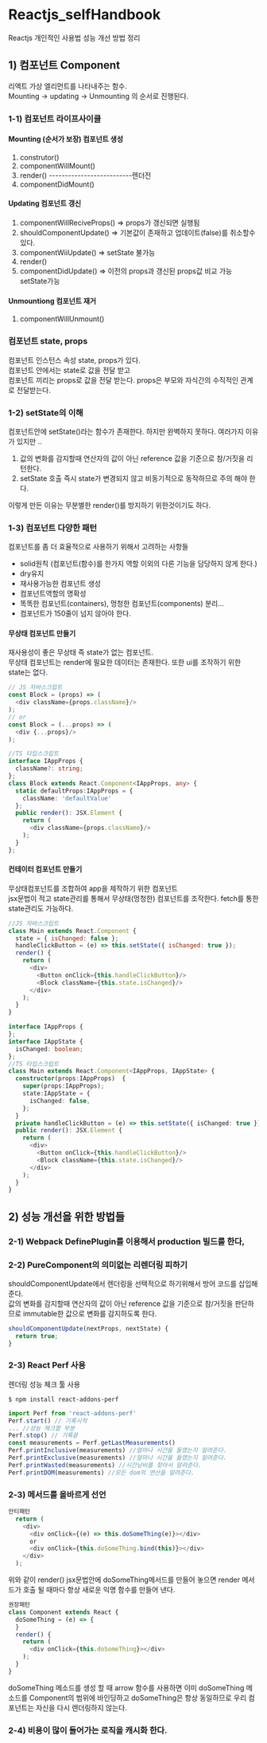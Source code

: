 # Reactjs_selfHandbook
Reactjs 개인적인 사용법 성능 개선 방법 정리

## 1) 컴포넌트 Component

리엑트 가상 엘리먼트를 나타내주는 함수.<br>
Mounting -> updating -> Unmounting 의 순서로 진행된다.

### 1-1) 컴포넌트 라이프사이클

#### Mounting (순서가 보장) 컴포넌트 생성

1. construtor()
2. componentWillMount()
3. render()
--------------------------렌더전
4. componentDidMount()

#### Updating 컴포넌트 갱신

1. componentWillReciveProps() => props가 갱신되면 실행됨
2. shouldComponentUpdate() => 기본값이 존재하고 업데이트(false)를 취소할수 있다.
3. componentWiiUpdate() => setState 불가능
4. render()
5. componentDidUpdate() => 이전의 props과 갱신된 props값 비교 가능 setState가능

#### Unmountiong 컴포넌트 재거

1. componentWillUnmount()

### 컴포넌트 state, props

컴포넌트 인스턴스 속성 state, props가 있다. <br>
컴포넌트 안에서는 state로 값을 전달 받고 <br>
컴포넌트 끼리는 props로 값을 전달 받는다. props은 부모와 자식간의 수직적인 관계로 전달받는다.

### 1-2) setState의 이해

컴포넌트안에 setState()라는 함수가 존재한다. 하지만 완벽하지 못하다.
여러가지 이유가 있지만 ..
1. 값의 변화를 감지할때 연산자의 값이 아닌 reference 값을 기준으로 참/거짓을 리턴한다.
2. setState 호출 즉시 state가 변경되지 않고 비동기적으로 동작하므로 주의 해야 한다.

이렇게 만든 이유는 무분별한 render()를 방지하기 위한것이기도 하다. <br>


### 1-3) 컴포넌트 다양한 패턴

컴포넌트를 좀 더 효율적으로 사용하기 위해서 고려하는 사항들
- solid원칙 (컴포넌트(함수)를 한가지 역할 이외의 다른 기능을 담당하지 않게 한다.)
- dry유지
- 재사용가능한 컴포넌트 생성
- 컴포넌트역할의 명확성
- 똑똑한 컴포넌트(containers), 멍청한 컴포넌트(components) 분리...
- 컴포넌트가 150줄이 넘지 않아야 한다.

#### 무상태 컴포넌트 만들기

재사용성이 좋은 무상태 즉 state가 없는 컴포넌트.<br>
무상태 컴포넌트는 render에 필요한 데이터는 존재한다. 또한 ui를 조작하기 위한 state는 없다.
```js
// JS 자바스크립트
const Block = (props) => (
  <div className={props.className}/>
);
// or
const Block = (...props) => (
  <div {...props}/>
);
```
```ts
//TS 타입스크립트
interface IAppProps {
  className?: string;
};
class Block extends React.Component<IAppProps, any> {
  static defaultProps:IAppProps = {
    className: 'defaultValue'
  };
  public render(): JSX.Element {
    return (
      <div className={props.className}/>
    );
  }
};
```

#### 컨테이터 컴포넌트 만들기

무상태컴포넌트를 조합하여 app을 제작하기 위한 컴포넌트<br>
jsx문법이 적고 state관리를 통해서 무상태(멍청한) 컴포넌트를 조작한다. fetch를 통한 state관리도 가능하다.

```js
//JS 자바스크립트
class Main extends React.Component {
  state = { isChanged: false };
  handleClickButton = (e) => this.setState({ isChanged: true });
  render() {
    return (
      <div>
        <Button onClick={this.handleClickButton}/>
        <Block className={this.state.isChanged}/>
      </div>
    );
  }
}
```
```ts
interface IAppProps {
};
interface IAppState {
  isChanged: boolean;
};
//TS 타입스크립트
class Main extends React.Component<IAppProps, IAppState> {
  constructor(props:IAppProps)  {
    super(props:IAppProps);
    state:IAppState = {
      isChanged: false,
    };
  }
  private handleClickButton = (e) => this.setState({ isChanged: true });
  public render(): JSX.Element {
    return (
      <div>
        <Button onClick={this.handleClickButton}/>
        <Block className={this.state.isChanged}/>
      </div>
    );
  }
}
```

## 2) 성능 개선을 위한 방법들

### 2-1) Webpack DefinePlugin를 이용해서 production 빌드를 한다,

### 2-2) PureComponent의 의미없는 리렌더링 피하기
shouldComponentUpdate에서 렌더링을 선택적으로 하기위해서 방어 코드를 삽입해 준다. <br>
값의 변화를 감지할때 연산자의 값이 아닌 reference 값을 기준으로 참/거짓을 판단하므로 immutable한 값으로 변화를 감지하도록 한다.
```js
shouldComponentUpdate(nextProps, nextState) {
  return true;
}
```

### 2-3) React Perf 사용
렌더링 성능 체크 툴 사용
```
$ npm install react-addons-perf
```
```js
import Perf from 'react-addons-perf'
Perf.start() // 기록시작
... //성능 체크할 부분
Perf.stop() // 기록끝
const measurements = Perf.getLastMeasurements()
Perf.printInclusive(measurements) //얼마나 시간을 들였는지 알려준다.
Perf.printExclusive(measurements) //얼마나 시간을 들였는지 알려준다.
Perf.printWasted(measurements) //시간낭비를 찾아서 알려준다.
Perf.printDOM(measurements) //모든 dom의 연산을 알려준다.
```

### 2-3) 메서드를 올바르게 선언

```js
안티패턴
  return (
    <div>
      <div onClick={(e) => this.doSomeThing(e)}></div>
      or
      <div onClick={this.doSomeThing.bind(this)}></div>
    </div>
  );
```
위와 같이 render() jsx문법안에 doSomeThing메서드를 만들어 놓으면 render 메서드가 호출 될 때마다 항상 새로운 익명 함수를 만들어 낸다.

```js
권장패턴
class Component extends React {
  doSomeThing = (e) => {
  }
  render() {
    return (
      <div onClick={this.doSomeThing}></div>
    );
  }
}
```
doSomeThing 메소드를 생성 할 때 arrow 함수를 사용하면 이미 doSomeThing 메소드를 Component의 범위에 바인딩하고 doSomeThing은 항상 동일하므로 우리 컴포넌트는 자신을 다시 렌더링하지 않는다.


### 2-4) 비용이 많이 들어가는 로직을 캐시화 한다.
